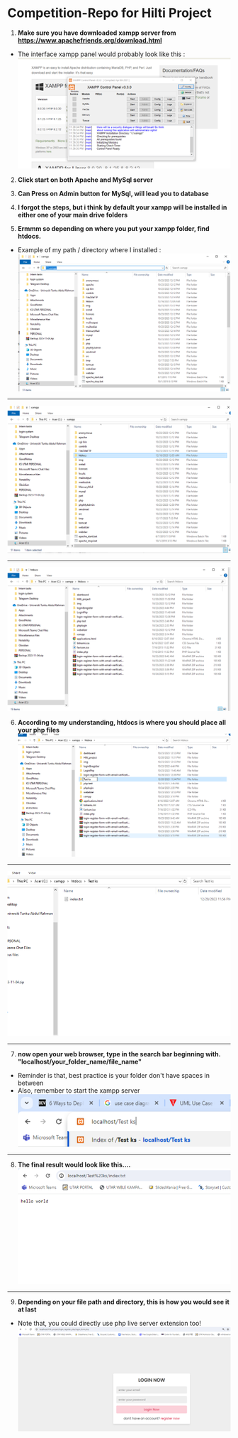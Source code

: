 # Competition-Repo for Hilti Project

1) <b>Make sure you have downloaded xampp server from <https://www.apachefriends.org/download.html></b>

* The interface xampp panel would probably look like this :
![xampp panel screenshot](image.png)

2) <b>Click start on both Apache and MySql server</b>

3) <b>Can Press on Admin button for MySql, will lead you to database</b>

4) <b>I forgot the steps, but i think by default your xampp will be installed in either one of your main drive folders</b>

5) <b>Ermmm so depending on where you put your xampp folder, find htdocs.</b>
- Example of my path / directory where I installed : 
![Screenshot-2](image-1.png)

<hr>

![Alt text](image-2.png)
<hr>

![Alt text](image-3.png)

6) <b>According to my understanding, htdocs is where you should place all your php files</b>
![Alt text](image-4.png)

<hr>

![Alt text](image-5.png)
<hr>

7) <b>now open your web browser, type in the search bar beginning with. "localhost/your_folder_name/file_name"</b>
- Reminder is that, best practice is your folder don't have spaces in between
- Also, remember to start the xampp server
![Alt text](image-6.png)
<hr>

8) <b>The final result would look like this....</b>
![Alt text](image-7.png)
<hr>

9) <b>Depending on your file path and directory, this is how you would see it at last</b>
- Note that, you could directly use php live server extension too!
![Alt text](image-8.png)


